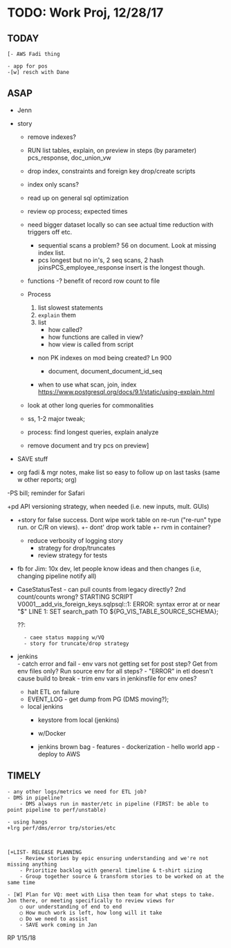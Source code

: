 # TODO: Work Proj, 12/28/17

## TODAY

    [- AWS Fadi thing

    - app for pos
    -[w] resch with Dane
    
## ASAP


- Jenn
- story
    
    - remove indexes?
    - RUN list tables, explain, on preview in steps (by parameter)
         pcs_response, doc_union_vw
    - drop index, constraints and foreign key drop/create scripts

    - index only scans?
    
    - read up on general sql optimization
    - review op process; expected times
    - need bigger dataset locally so can see actual time reduction with triggers off etc.
        - sequential scans a problem? 56 on document. Look at missing index list.     
        - pcs longest but no in's, 2 seq scans, 2 hash joinsPCS_employee_response insert is the longest though.
    
    - functions
    -? benefit of record row count to file
    
    - Process
        1. list slowest statements
        1. `explain` them
        1. list
            - how called?
            - how functions are called in view?
            - how view is called from script
        - non PK indexes on mod being created? Ln 900
            - document, document_document_id_seq
    
        - when to use what scan, join, index
        https://www.postgresql.org/docs/9.1/static/using-explain.html

    - look at other long queries for commonalities
    - ss, 1-2 major tweak;
    - process: find longest queries, explain analyze
    - remove document and try pcs on preview]



- SAVE stuff
- org fadi & mgr notes, make list so easy to follow up on last tasks (same w other reports; org)


-PS bill; reminder for Safari
    
+pd API versioning strategy, when needed (i.e. new inputs, mult. GUIs)


- +story for false success. Dont wipe work table on re-run ("re-run" type run. or C/R on views).
    +- dont' drop work table
    +- rvm in container?
    - reduce verbosity of logging story
        - strategy for drop/truncates
        - review strategy for tests
    






- fb for Jim: 10x dev, let people know ideas and then changes (i.e, changing pipeline notify all)

    
    

- CaseStatusTest - can pull counts from legacy directly? 2nd count/counts wrong?
    STARTING SCRIPT V0001__add_vis_foreign_keys.sqlpsql:<stdin>:1: ERROR:  syntax error at or near "$"
LINE 1: SET search_path TO ${PG_VIS_TABLE_SOURCE_SCHEMA};
    
    ??:

        - caee status mapping w/VQ
        - story for truncate/drop strategy

- jenkins   
        - catch error and fail
        - env vars not getting set for post step? Get from env files only? Run source env for all steps?
        - "ERROR" in etl doesn't cause build to break
        - trim env vars in jenkinsfile for env ones?
    - halt ETL on failure
    - EVENT_LOG - get dump from PG (DMS moving?); 
    - local jenkins
        - keystore from local (jenkins)

        - w/Docker
        - jenkins brown bag
                - features
                    - dockerization
                - hello world app
                    - deploy to AWS


## TIMELY

    - any other logs/metrics we need for ETL job?
    - DMS in pipeline?
        - DMS always run in master/etc in pipeline (FIRST: be able to point pipeline to perf/unstable)

    - using hangs
    +lrg perf/dms/error trp/stories/etc

    

    [+LIST- RELEASE PLANNING
        - Review stories by epic ensuring understanding and we're not missing anything
        - Prioritize backlog with general timeline & t-shirt sizing
        - Group together source & transform stories to be worked on at the same time

    - [W] Plan for VQ: meet with Lisa then team for what steps to take. Jon there, or meeting specifically to review views for 
        ○ our understanding of end to end
        ○ How much work is left, how long will it take
        ○ Do we need to assist
        - SAVE work coming in Jan



RP 1/15/18

